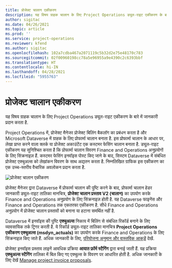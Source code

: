 ```yaml
---
title: प्रोजेक्ट चालान एकीकरण
description: यह विषय ग्राहक चालान के लिए Project Operations ड्यूल-राइट एकीकरण के बारे में जानकारी प्रदान करता है.
author: sigitac
ms.date: 04/26/2021
ms.topic: article
ms.prod: ''
ms.service: project-operations
ms.reviewer: kfend
ms.author: sigitac
ms.openlocfilehash: 102a7cdba467a2071119c5b32d2e75e48170c783
ms.sourcegitcommit: 02f00960198cc78a5e96955a9e4390c2c6393bbf
ms.translationtype: HT
ms.contentlocale: hi-IN
ms.lasthandoff: 04/28/2021
ms.locfileid: "5955763"
---
```

# <a name="project-invoice-integration"></a>प्रोजेक्ट चालान एकीकरण

यह विषय ग्राहक चालान के लिए Project Operations ड्यूल-राइट एकीकरण के बारे में जानकारी प्रदान करता है.

Project Operations में, प्रोजेक्ट मैनेजर प्रोजेक्ट बिलिंग बैकलॉग का प्रबंधन करता है और Microsoft Dataverse में ग्राहक के लिए प्रोफार्मा चालान बनाता है. इस प्रोफार्मा चालान के आधार पर, लेखा प्राप्त करने वाला क्लर्क या प्रोजेक्ट अकाउंटेंट एक कस्टमर फेसिंग चालान बनाता है. ड्यूल-राइट एकीकरण यह सुनिश्चित करता है कि प्रोफार्मा चालान विवरण Finance and Operations अनुप्रयोगों के लिए सिंक्रनाइज़ हैं. कस्टमर फेसिंग इनवॉइस पोस्ट किए जाने के बाद, सिस्टम Dataverse में संबंधित प्रोजेक्ट एक्चुअल्स को लेखांकन विवरण के साथ अद्यतन करता है. निम्नलिखित ग्राफिक इस एकीकरण का एक उच्च-स्तरीय वैचारिक अवलोकन प्रदान करता है.

   ![प्रोजेक्ट चालान एकीकरण](./media/DW5Invoicing.png)

प्रोजेक्ट मैनेजर द्वारा Dataverse में प्रोफार्मा चालान की पुष्टि करने के बाद, प्रोफार्मा चालान हेडर जानकारी ड्यूल-राइट तालिका मानचित्र, **प्रोजेक्ट चालान प्रस्ताव V2 (चालान)** का उपयोग करके Finance and Operations अनुप्रयोग के लिए सिंक्रनाइज़ होती है. यह Dataverse फाइनेंस और Finance and Operations तक एकतरफा एकीकरण है. सीधे Finance and Operations अनुप्रयोग में प्रोजेक्ट चालान प्रस्तावों को बनाना या हटाना समर्थित नहीं है.

Dataverse में इनवॉइस की पुष्टि **एक्चुअल्स** निकाय में बिलिंग से संबंधित रिकॉर्ड बनाने के लिए व्यावसायिक तर्क ट्रिगर करती है. ये रिकॉर्ड ड्यूल-राइट तालिका मानचित्र **Project Operations एकीकरण एक्चुअल्स (msdyn\_actuals)** का उपयोग करके Finance and Operations के लिए सिंक्रनाइज़ किए जाते हैं. अधिक जानकारी के लिए, [परियोजना अनुमान और वास्तविक आकड़ें](resource-dual-write-estimates-actuals.md) देखें. 

प्रोजेक्ट इनवॉइस प्रस्ताव लाइनें आवधिक प्रक्रिया **आयात फ़ॉर्म स्टैगिंग** द्वारा बनाई जाती हैं. यह प्रक्रिया **एक्चुअल्स स्टैगिंग** तालिका में बिल किए गए एक्चुल्स के विवरण पर आधारित होती है. अधिक जानकारी के लिए देखें [Manage project invoice proposals](../invoicing/format-update-project-invoice-proposals.md#create-project-invoice-proposals). 
